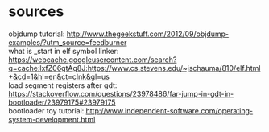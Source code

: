 # sources
objdump tutorial: http://www.thegeekstuff.com/2012/09/objdump-examples/?utm_source=feedburner  
what is \_start in elf symbol linker: https://webcache.googleusercontent.com/search?q=cache:lxfZ06gtAg8J:https://www.cs.stevens.edu/~jschauma/810/elf.html+&cd=1&hl=en&ct=clnk&gl=us   
load segment registers after gdt: https://stackoverflow.com/questions/23978486/far-jump-in-gdt-in-bootloader/23979175#23979175  
bootloader toy tutorial: http://www.independent-software.com/operating-system-development.html  

